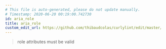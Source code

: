 ```yaml
---
# This file is auto-generated, please do not update manually.
# Timestamp: 2020-06-20 00:19:00.742730
id: aria_role
title: aria_role
custom_edit_url: https://github.com/thibaudcolas/curlylint/edit/master/curlylint/rules/aria_role/aria_role.py
---
```


> role attributes must be valid
